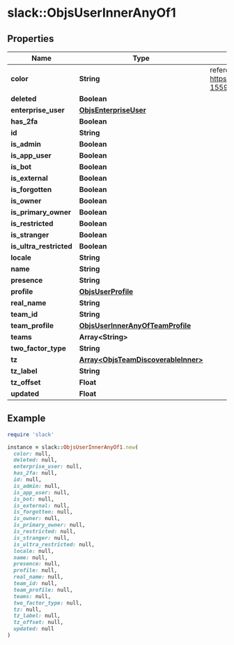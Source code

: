 # slack::ObjsUserInnerAnyOf1

## Properties

| Name | Type | Description | Notes |
| ---- | ---- | ----------- | ----- |
| **color** | **String** | refercing to bug: https://jira.tinyspeck.com/browse/EVALUE-1559 | [optional] |
| **deleted** | **Boolean** |  | [optional] |
| **enterprise_user** | [**ObjsEnterpriseUser**](ObjsEnterpriseUser.md) |  | [optional] |
| **has_2fa** | **Boolean** |  | [optional] |
| **id** | **String** |  |  |
| **is_admin** | **Boolean** |  | [optional] |
| **is_app_user** | **Boolean** |  |  |
| **is_bot** | **Boolean** |  |  |
| **is_external** | **Boolean** |  | [optional] |
| **is_forgotten** | **Boolean** |  | [optional] |
| **is_owner** | **Boolean** |  | [optional] |
| **is_primary_owner** | **Boolean** |  | [optional] |
| **is_restricted** | **Boolean** |  | [optional] |
| **is_stranger** | **Boolean** |  | [optional] |
| **is_ultra_restricted** | **Boolean** |  | [optional] |
| **locale** | **String** |  | [optional] |
| **name** | **String** |  |  |
| **presence** | **String** |  | [optional] |
| **profile** | [**ObjsUserProfile**](ObjsUserProfile.md) |  |  |
| **real_name** | **String** |  | [optional] |
| **team_id** | **String** |  | [optional] |
| **team_profile** | [**ObjsUserInnerAnyOfTeamProfile**](ObjsUserInnerAnyOfTeamProfile.md) |  | [optional] |
| **teams** | **Array&lt;String&gt;** |  | [optional] |
| **two_factor_type** | **String** |  | [optional] |
| **tz** | [**Array&lt;ObjsTeamDiscoverableInner&gt;**](ObjsTeamDiscoverableInner.md) |  | [optional] |
| **tz_label** | **String** |  | [optional] |
| **tz_offset** | **Float** |  | [optional] |
| **updated** | **Float** |  |  |

## Example

```ruby
require 'slack'

instance = slack::ObjsUserInnerAnyOf1.new(
  color: null,
  deleted: null,
  enterprise_user: null,
  has_2fa: null,
  id: null,
  is_admin: null,
  is_app_user: null,
  is_bot: null,
  is_external: null,
  is_forgotten: null,
  is_owner: null,
  is_primary_owner: null,
  is_restricted: null,
  is_stranger: null,
  is_ultra_restricted: null,
  locale: null,
  name: null,
  presence: null,
  profile: null,
  real_name: null,
  team_id: null,
  team_profile: null,
  teams: null,
  two_factor_type: null,
  tz: null,
  tz_label: null,
  tz_offset: null,
  updated: null
)
```

